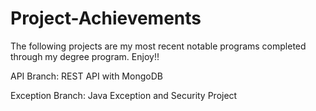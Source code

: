 # Project-Achievements
The following projects are my most recent notable programs completed through my degree program. Enjoy!!


API Branch: REST API with MongoDB


Exception Branch: Java Exception and Security Project
